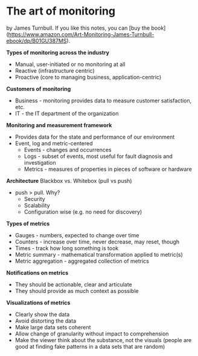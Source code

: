 # The art of monitoring
by James Turnbull. If you like this notes, you can [buy the book]
(https://www.amazon.com/Art-Monitoring-James-Turnbull-ebook/dp/B01GU387MS).


**Types of monitoring across the industry**
* Manual, user-initiated or no monitoring at all
* Reactive (infrastructure centric)
* Proactive (core to managing business, application-centric)

**Customers of monitoring**
* Business - monitoring provides data to measure customer satisfaction, etc.
* IT - the IT department of the organization

**Monitoring and measurement framework**
* Provides data for the state and performance of our environment
* Event, log and metric-centered
   * Events - changes and occurrences
   * Logs - subset of events, most useful for fault diagnosis and investigation
   * Metrics - measures of properties in pieces of software or hardware

**Architecture**
Blackbox vs. Whitebox (pull vs push)
* push > pull. Why?
   * Security
   * Scalability
   * Configuration wise (e.g. no need for discovery)

**Types of metrics**
* Gauges - numbers, expected to change over time
* Counters - increase over time, never decrease, may reset, though
* Times - track how long something is took
* Metric summary - mathematical transformation applied to metric(s)
* Metric aggregation - aggregated collection of metrics

**Notifications on metrics**
* They should be actionable, clear and articulate
* They should provide as much context as possible

**Visualizations of metrics**
* Clearly show the data
* Avoid distorting the data
* Make large data sets coherent
* Allow change of granularity without impact to comprehension
* Make the viewer think about the substance, not the visuals (people are good
at finding fake patterns in a data sets that are random)
